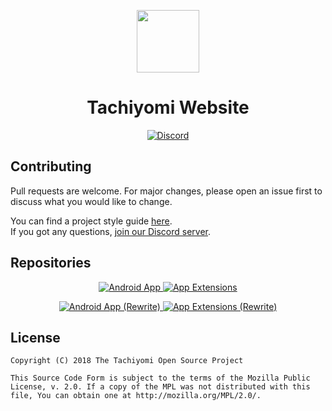 <div>
	<p align="center">
		<img src="./src/.vuepress/public/icons/logo.png" height="100px">
	</p>
	<h1 align="center">Tachiyomi Website</h1>
	<p align="center">
		<a href="https://discord.gg/tachiyomi">
			<img src="https://img.shields.io/discord/349436576037732353.svg?label=Discord&labelColor=7289da&color=2c2f33&style=flat" alt="Discord">
		</a>
	</p>
</div>

## Contributing

Pull requests are welcome. For major changes, please open an issue first to discuss what you would like to change.

You can find a project style guide [here](https://tachiyomi.org/sandbox/style-guide/).</br>
If you got any questions, [join our Discord server](https://discord.gg/tachiyomi).

## Repositories

<div>
	<p align="center">
		<a href="https://github.com/tachiyomiorg/tachiyomi/">
			<img src="https://github-readme-stats.vercel.app/api/pin/?username=tachiyomiorg&repo=tachiyomi" alt="Android App">
		</a>
		<a href="https://github.com/tachiyomiorg/tachiyomi-extensions/">
			<img src="https://github-readme-stats.vercel.app/api/pin/?username=tachiyomiorg&repo=tachiyomi-extensions" alt="App Extensions">
		</a>
	</p>
</div>

<div>
	<p align="center">
		<a href="https://github.com/tachiyomiorg/tachiyomi-1.x/">
			<img src="https://github-readme-stats.vercel.app/api/pin/?username=tachiyomiorg&repo=tachiyomi-1.x" alt="Android App (Rewrite)">
		</a>
		<a href="https://github.com/tachiyomiorg/extensions-1.x/">
			<img src="https://github-readme-stats.vercel.app/api/pin/?username=tachiyomiorg&repo=extensions-1.x" alt="App Extensions (Rewrite)">
		</a>
	</p>
</div>

## License

	Copyright (C) 2018 The Tachiyomi Open Source Project

	This Source Code Form is subject to the terms of the Mozilla Public
	License, v. 2.0. If a copy of the MPL was not distributed with this
	file, You can obtain one at http://mozilla.org/MPL/2.0/.
